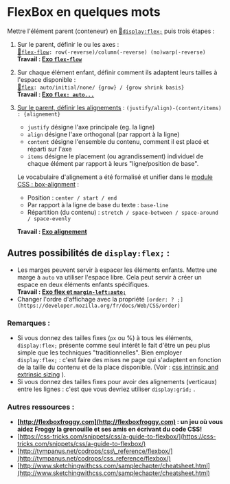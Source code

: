 FlexBox en quelques mots
========================

Mettre l'élément parent (conteneur) en [&#128279;`display:flex;`](https://developer.mozilla.org/fr/docs/Web/CSS/Disposition_flexbox_CSS#Guides) puis trois étapes :

1.  Sur le parent, définir le ou les axes :  
    [&#128279;`flex-flow`](https://developer.mozilla.org/fr/docs/Web/CSS/flex-flow)`: row(-reverse)/column(-reverse) (no)warp(-reverse)`  
    **Travail : [Exo `flex-flow`](exo-1-flex-flow.html)**

2.  Sur chaque élément enfant, définir comment ils adaptent leurs tailles à l'espace disponible :  
    [&#128279;`flex`](https://developer.mozilla.org/fr/docs/Web/CSS/flex)`: auto/initial/none/ {grow} / {grow shrink basis}`  
    **Travail : [Exo `flex: auto...`](exo-2-flex-grow-shrink-basis.html)**

3.  [Sur le parent, définir les alignements](https://developer.mozilla.org/fr/docs/Web/CSS/Disposition_flexbox_CSS/Aligner_des_éléments_dans_un_conteneur_flexible) : `(justify/align)-(content/items) : {alignement}`

    *   `justify` désigne l'axe principale (eg. la ligne)
    *   `align` désigne l'axe orthogonal (par rapport à la ligne)
    *   `content` désigne l'ensemble du contenu, comment il est placé et réparti sur l'axe
    *   `items` désigne le placement (ou agrandissement) individuel de chaque élément par rapport à leurs "ligne/position de base".

    Le vocabulaire d'alignement a été formalisé et unifier dans le [module CSS : box-alignment](https://rachelandrew.co.uk/css/cheatsheets/box-alignment) :

    *   Position : `center / start / end`
    *   Par rapport à la ligne de base du texte : `base-line`
    *   Répartition (du contenu) : `stretch / space-between / space-around / space-evenly`

    **Travail : [Exo alignement](exo-3-alignment.html)**

Autres possibilités de `display:flex;` :
----------------------------------------

*   Les marges peuvent servir à espacer les éléments enfants. Mettre une marge à `auto` va utiliser l'espace libre. Cela peut servir à créer un espace en deux éléments enfants spécifiques.  
    **Travail : [Exo flex et `margin-left:auto;`](exo-4-flex-margin-auto.html)**
*   Changer l'ordre d'affichage avec la propriété `[order: ? ;](https://developer.mozilla.org/fr/docs/Web/CSS/order)`

### Remarques :

*   Si vous donnez des tailles fixes (`px` ou %) à tous les éléments, `display:flex;` présente comme seul intérêt le fait d'être un peu plus simple que les techniques "traditionnelles". Bien employer `display:flex;` : c'est faire des mises ne page qui s'adaptent en fonction de la taille du contenu et de la place disponible. (Voir : [css intrinsic and extrinsic sizing](https://www.smashingmagazine.com/2018/01/understanding-sizing-css-layout/#css-intrinsic-and-extrinsic-sizing) ).
*   Si vous donnez des tailles fixes pour avoir des alignements (verticaux) entre les lignes : c'est que vous devriez utiliser `display:grid;` .

### Autres ressources :

*   **[http://flexboxfroggy.com](http://flexboxfroggy.com) : un jeu où vous aidez Froggy la grenouille et ses amis en écrivant du code CSS!**
*   [https://css-tricks.com/snippets/css/a-guide-to-flexbox/](https://css-tricks.com/snippets/css/a-guide-to-flexbox/)
*   [http://tympanus.net/codrops/css\_reference/flexbox/](http://tympanus.net/codrops/css_reference/flexbox/)
*   [http://www.sketchingwithcss.com/samplechapter/cheatsheet.html](http://www.sketchingwithcss.com/samplechapter/cheatsheet.html)